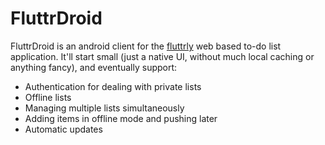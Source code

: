 FluttrDroid
===========

FluttrDroid is an android client for the [fluttrly](http://fluttrly.com) web
based to-do list application. It'll start small (just a native UI, without much
local caching or anything fancy), and eventually support:

 * Authentication for dealing with private lists
 * Offline lists
 * Managing multiple lists simultaneously
 * Adding items in offline mode and pushing later
 * Automatic updates
